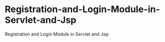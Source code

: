 # Registration-and-Login-Module-in-Servlet-and-Jsp
Registration and Login Module in Servlet and Jsp.
